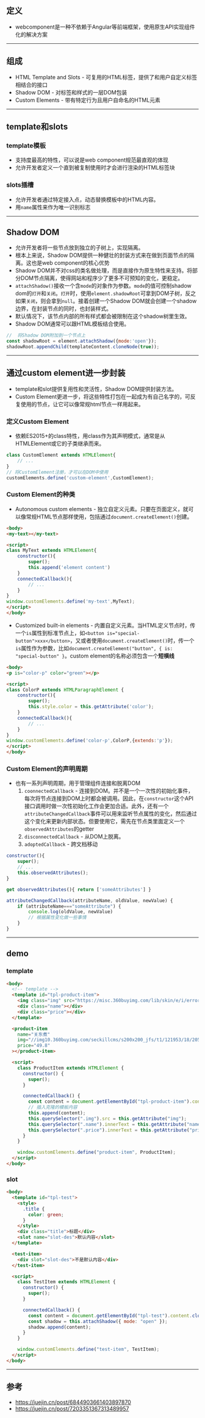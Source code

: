 ## 定义
- webcomponent是一种不依赖于Angular等前端框架，使用原生API实现组件化的解决方案

---

## 组成
- HTML Template and Slots - 可复用的HTML标签，提供了和用户自定义标签相结合的接口
- Shadow DOM - 对标签和样式的一层DOM包装
- Custom Elements - 带有特定行为且用户自命名的HTML元素

---

## template和slots
### template模板
- 支持度最高的特性，可以说是web component规范最直观的体现
- 允许开发者定义一个直到被复制使用时才会进行渲染的HTML标签块

### slots插槽
- 允许开发者通过特定接入点，动态替换模板中的HTML内容。
- 用`name`属性来作为唯一识别标志

---

## Shadow DOM
- 允许开发者将一些节点放到独立的子树上，实现隔离。
- 根本上来说，Shadow DOM提供一种健壮的封装方式来在做到页面节点的隔离。这也是web component的核心优势
- Shadow DOM并不对css的类名做处理，而是直接作为原生特性来支持。将部分DOM节点隔离，使得网站和程序少了更多不可预知的变化，更稳定。
- `attachShadow()`接收一个含`mode`的对象作为参数。`mode`的值可控制shadow dom的`打开`和`关闭`。`打开`时，使用`element.shadowRoot`可拿到DOM子树，反之如果`关闭`，则会拿到`null`。接着创建一个Shadow DOM就会创建一个shadow边界，在封装节点的同时，也封装样式。
- 默认情况下，该节点内部的所有样式都会被限制在这个shadow树里生效。
- Shadow DOM通常可以跟HTML模板结合使用。
```js
//  将Shadow DOM附加到一个节点上
const shadowRoot = element.attachShadow({mode:'open'});
shadowRoot.appendChild(templateContent.cloneNode(true));
```

---

## 通过custom element进一步封装
- template和slot提供复用性和灵活性，Shadow DOM提供封装方法。
- Custom Element更进一步，将这些特性打包在一起成为有自己名字的，可反复使用的节点，让它可以像常规html节点一样用起来。

### 定义Custom Element
- 依赖ES2015+的class特性，用class作为其声明模式，通常是从HTMLElement或它的子类继承而来。
```js
class CustomElement extends HTMLElement{
    // ...
}
// 将CustomElement注册，才可以在DOM中使用
customElements.define('custom-element',CustomElement);
```

### Custom Element的种类
- Autonomous custom elements - 独立自定义元素。只要在页面定义，就可以像常规HTML节点那样使用，包括通过`document.createElement()`创建。
```html
<body>
<my-text></my-text>

<script>
class MyText extends HTMLElement{
    constructor(){
        super();
        this.append('element content')
    }
    connectedCallback(){
        // ...
    }
}
window.customElements.define('my-text',MyText);
</script>
</body>
```
- Customized built-in elements - 内置自定义元素。当HTML定义节点时，传一个`is`属性到标准节点上，如`<button is="special-button">xxx</button>`，又或者使用`document.createElement()`时，传一个`is`属性作为参数，比如`document.createElement("button", { is: "special-button" }`。custom element的名称必须包含一个**短横线**
```html
<body>
<p is="color-p" color="green"></p>

<script>
class ColorP extends HTMLParagraphElement {
    constructor(){
        super();
        this.style.color = this.getAttribute('color');
    }
    connectedCallback(){
        // ...
    }
}
window.customElements.define('color-p',ColorP,{extends:'p'});
</script>
</body>
```

### Custom Element的声明周期
- 也有一系列声明周期，用于管理组件连接和脱离DOM
  1. `coonnectedCallback` - 连接到DOM。并不是一个一次性的初始化事件，每次将节点连接到DOM上时都会被调用。因此，在`constructor`这个API接口调用时做一次性初始化工作会更加合适。此外，还有一个`attributeChangedCallback`事件可以用来监听节点属性的变化，然后通过这个变化来更新内部状态。但要使用它，需先在节点类里面定义一个`observedAttributes`的getter
  2. `disconnectedCallback` - 从DOM上脱离。
  3. `adoptedCallback` - 跨文档移动

```js
constructor(){
    super();
    // ...
    this.observedAttributes();
}

get observedAttributes(){ return ['someAttributes'] }

attributeChangedCallback(attributeName, oldValue, newValue) {
    if (attributeName==="someAttribute") {
        console.log(oldValue, newValue)
        // 根据属性变化做一些事情
    }
}
```

---

## demo
### template
```html
<body>
  <!-- template -->
  <template id="tpl-product-item">
    <img class="img" src="https://misc.360buyimg.com/lib/skin/e/i/error-jd.gif" />
    <div class="name"></div>
    <div class="price"></div>
  </template>

  <product-item
    name="关东煮"
    img="//img10.360buyimg.com/seckillcms/s200x200_jfs/t1/121953/18/20515/175357/61e7dc79Ee0acbf20/4f4f56abd2ea2f75.jpg!cc_200x200.webp"
    price="49.8"
  ></product-item>

  <script>
    class ProductItem extends HTMLElement {
      constructor() {
        super();
      }

      connectedCallback() {
        const content = document.getElementById("tpl-product-item").content.cloneNode(true);
        // 插入克隆的模板内容
        this.append(content);
        this.querySelector(".img").src = this.getAttribute("img");
        this.querySelector(".name").innerText = this.getAttribute("name");
        this.querySelector(".price").innerText = this.getAttribute("price");
      }
    }

    window.customElements.define("product-item", ProductItem);
  </script>
</body>
```

### slot
```html
<body>
  <template id="tpl-test">
    <style>
      .title {
        color: green;
      }
    </style>
    <div class="title">标题</div>
    <slot name="slot-des">默认内容</slot>
  </template>

  <test-item>
    <div slot="slot-des">不是默认内容</div>
  </test-item>

  <script>
    class TestItem extends HTMLElement {
      constructor() {
        super();
      }

      connectedCallback() {
        const content = document.getElementById("tpl-test").content.cloneNode(true);
        const shadow = this.attachShadow({ mode: "open" });
        shadow.append(content);
      }
    }

    window.customElements.define("test-item", TestItem);
  </script>
</body>
```

---

## 参考
- https://juejin.cn/post/6844903661403897870
- https://juejin.cn/post/7203351367313489957
